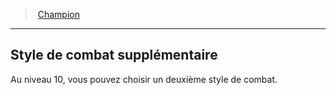 ﻿---
!GenericItem
Id: fighter_champion_hd.md#style-de-combat-supplémentaire
ParentLink: fighter_champion_hd.md#champion
Name: Style de combat supplémentaire
ParentName: Champion
NameLevel: 2
Attributes:
  Name: Style de combat supplémentaire
  Markdown: >+
    ## <!--Name-->Style de combat supplémentaire<!--/Name-->


    Au niveau 10, vous pouvez choisir un deuxième style de combat.

AttributesDictionary: >+
  Name: Style de combat supplémentaire

  Markdown: >+

    ## <!--Name-->Style de combat supplémentaire<!--/Name-->





    Au niveau 10, vous pouvez choisir un deuxième style de combat.



---
> [Champion](hd_fighter_champion.md)

---

## Style de combat supplémentaire

Au niveau 10, vous pouvez choisir un deuxième style de combat.

